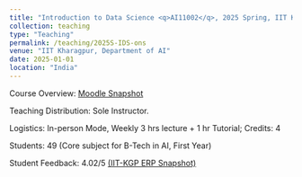 ```yaml
---
title: "Introduction to Data Science <q>AI11002</q>, 2025 Spring, IIT Kharagpur"
collection: teaching
type: "Teaching"
permalink: /teaching/2025S-IDS-ons
venue: "IIT Kharagpur, Department of AI"
date: 2025-01-01
location: "India"
---
```

Course Overview: <a href="../files/Teaching_DS_2025S_ons.pdf">Moodle Snapshot</a>
<p>
Teaching Distribution: Sole Instructor. 
<p>
Logistics: In-person Mode, Weekly 3 hrs lecture + 1 hr Tutorial; Credits: 4
</p>
<p>
Students: 49 (Core subject for B-Tech in AI, First Year)
</p>
<p>
Student Feedback: 4.02/5 <a href="../files/DS_2025S_ons.JPG">(IIT-KGP ERP Snapshot)</a>
</p>



